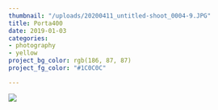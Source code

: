 ```yaml
---
thumbnail: "/uploads/20200411_untitled-shoot_0004-9.JPG"
title: Porta400
date: 2019-01-03
categories:
- photography
- yellow
project_bg_color: rgb(186, 87, 87)
project_fg_color: "#1C0C0C"

---
```

![](/uploads/markus-spiske-516263-unsplash.jpg)